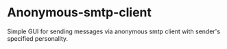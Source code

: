 # Anonymous-smtp-client

Simple GUI for sending messages via anonymous smtp client with sender's specified personality.
